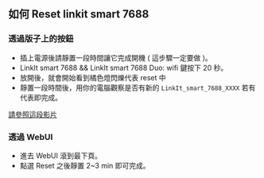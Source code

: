 ## 如何 Reset linkit smart 7688

### 透過版子上的按鈕
* 插上電源後請靜置一段時間讓它完成開機 ( 這步驟一定要做 )。
* LinkIt smart 7688 && LinkIt smart 7688 Duo: wifi 鍵按下 20 秒。
* 放開後，就會開始看到橘色燈閃爍代表 reset 中
* 靜置一段時間後，用你的電腦觀察是否有新的 `LinkIt_smart_7688_XXXX` 若有代表即完成。

[請參照這段影片](https://www.youtube.com/watch?v=tajIyls6Axw)

### 透過 WebUI
* 進去 WebUI 滾到最下頁。
* 點選 Reset 之後靜置 2~3 min 即可完成。 